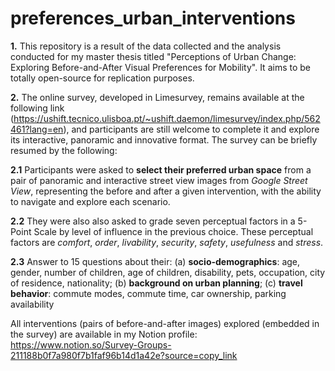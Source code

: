 # preferences_urban_interventions

**1.** This repository is a result of the data collected and the analysis conducted for my master thesis titled "Perceptions of Urban Change: Exploring Before-and-After Visual Preferences for Mobility". It aims to be totally open-source for replication purposes.

**2.** The online survey, developed in Limesurvey,  remains available at the following link (https://ushift.tecnico.ulisboa.pt/~ushift.daemon/limesurvey/index.php/562461?lang=en), and participants are still welcome to complete it and explore its interactive, panoramic and innovative format. The survey can be briefly resumed by the following: 

  **2.1** Participants were asked to **select their preferred urban space** from a pair of panoramic and interactive street view images from _Google Street View_, representing the before and after a given intervention, with the ability to navigate and explore each scenario. 
  
  **2.2** They were also also asked to grade seven perceptual factors in a 5-Point Scale by level of influence in the previous choice. These perceptual factors are _comfort_, _order_, _livability_, _security_, _safety_, _usefulness_ and _stress_. 
  
  **2.3** Answer to 15 questions about their: (a) **socio-demographics**:  age, gender, number of children, age of children, disability, pets, occupation, city of residence, nationality; (b) **background on urban planning**; (c) **travel behavior**:  commute modes, commute time, car ownership, parking availability 

All interventions (pairs of before-and-after images) explored (embedded in the survey) are available in my Notion profile: https://www.notion.so/Survey-Groups-211188b0f7a980f7b1faf96b14d1a42e?source=copy_link


